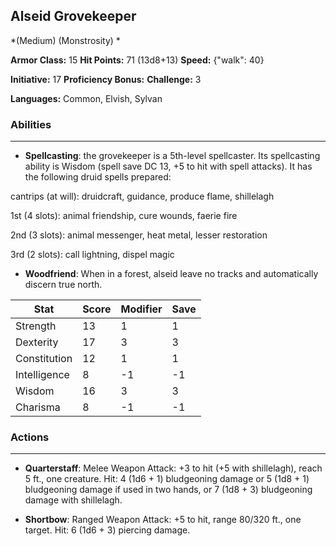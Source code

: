 ## Alseid Grovekeeper
*(Medium) (Monstrosity) *

**Armor Class:** 15
**Hit Points:** 71 (13d8+13)
**Speed:** {"walk": 40}

**Initiative:** 17
**Proficiency Bonus:**
**Challenge:** 3

**Languages:** Common, Elvish, Sylvan

### Abilities
 --- 
- **Spellcasting**: the grovekeeper is a 5th-level spellcaster. Its spellcasting ability is Wisdom (spell save DC 13, +5 to hit with spell attacks). It has the following druid spells prepared:

cantrips (at will): druidcraft, guidance, produce flame, shillelagh

1st (4 slots): animal friendship, cure wounds, faerie fire

2nd (3 slots): animal messenger, heat metal, lesser restoration

3rd (2 slots): call lightning, dispel magic

- **Woodfriend**: When in a forest, alseid leave no tracks and automatically discern true north.



| Stat | Score | Modifier | Save |
| ---- | ---- | ---- | ---- |
| Strength | 13 | 1 | 1 |
| Dexterity | 17 | 3 | 3 |
| Constitution | 12 | 1 | 1 |
| Intelligence | 8 | -1 | -1 |
| Wisdom | 16 | 3 | 3 |
| Charisma | 8 | -1 | -1 |

### Actions
 --- 
- **Quarterstaff**: Melee Weapon Attack: +3 to hit (+5 with shillelagh), reach 5 ft., one creature. Hit: 4 (1d6 + 1) bludgeoning damage or 5 (1d8 + 1) bludgeoning damage if used in two hands, or 7 (1d8 + 3) bludgeoning damage with shillelagh.

- **Shortbow**: Ranged Weapon Attack: +5 to hit, range 80/320 ft., one target. Hit: 6 (1d6 + 3) piercing damage.

